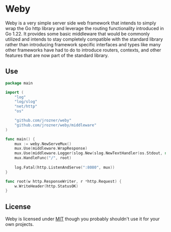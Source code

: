 # Weby

Weby is a very simple server side web framework that intends to simply wrap the Go http library and leverage the routing functionality introduced in Go 1.22. It provides some basic middleware that would be commonly utilized and intends to stay completely compatible with the standard library rather than introducing framework specific interfaces and types like many other frameworks have had to do to introduce routers, contexts, and other features that are now part of the standard library.

## Use

```go
package main

import (
	"log"
	"log/slog"
	"net/http"
	"os"

	"github.com/jrozner/weby"
	"github.com/jrozner/weby/middleware"
)

func main() {
	mux := weby.NewServeMux()
	mux.Use(middleware.WrapResponse)
	mux.Use(middleware.Logger(slog.New(slog.NewTextHandler(os.Stdout, nil))))
	mux.HandleFunc("/", root)
	
	log.Fatal(http.ListenAndServe(":8080", mux))
}

func root(w http.ResponseWriter, r *http.Request) {
    w.WriteHeader(http.StatusOK)	
}
```

## License

Weby is licensed under [MIT](LICENSE) though you probably shouldn't use it for your own projects.